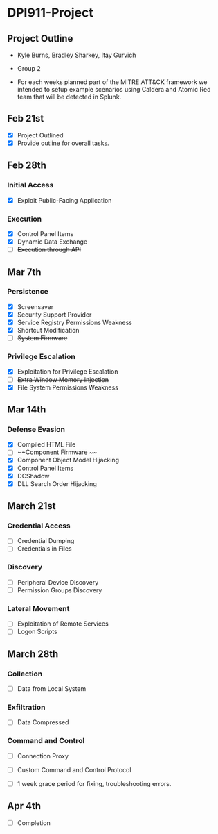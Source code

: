 # DPI911-Project
## Project Outline

- Kyle Burns, Bradley Sharkey, Itay Gurvich
- Group 2

- For each weeks planned part of the MITRE ATT&CK framework we intended  to setup example scenarios using Caldera and Atomic Red team that will be detected in Splunk.

## Feb 21st
- [x] Project Outlined
- [x] Provide outline for overall tasks.

## Feb 28th
### Initial Access
- [x] Exploit Public-Facing Application

### Execution
- [x] Control Panel Items
- [x] Dynamic Data Exchange
- [ ] ~~Execution through API~~

## Mar 7th
### Persistence
- [x] Screensaver
- [x] Security Support Provider
- [x] Service Registry Permissions Weakness
- [x] Shortcut Modification
- [ ] ~~System Firmware~~
### Privilege Escalation
- [x] Exploitation for Privilege Escalation
- [ ] ~~Extra Window Memory Injection~~
- [x] File System Permissions Weakness

## Mar 14th
### Defense Evasion
- [x] Compiled HTML File
- [ ] ~~Component Firmware ~~
- [x] Component Object Model Hijacking
- [x] Control Panel Items
- [x] DCShadow
- [x] DLL Search Order Hijacking

## March 21st
### Credential Access
- [ ] Credential Dumping
- [ ] Credentials in Files
### Discovery
- [ ] Peripheral Device Discovery
- [ ] Permission Groups Discovery
### Lateral Movement
- [ ] Exploitation of Remote Services
- [ ] Logon Scripts

## March 28th
### Collection
- [ ] Data from Local System
### Exfiltration
- [ ] Data Compressed
### Command and Control
- [ ] Connection Proxy
- [ ] Custom Command and Control Protocol

- [ ] 1 week grace period for fixing, troubleshooting errors.

## Apr 4th 
- [ ] Completion


